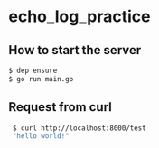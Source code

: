 # echo_log_practice

## How to start the server

```bash
$ dep ensure
$ go run main.go
```

## Request from curl

```bash
 $ curl http://localhost:8000/test
 "hello world!"
```
